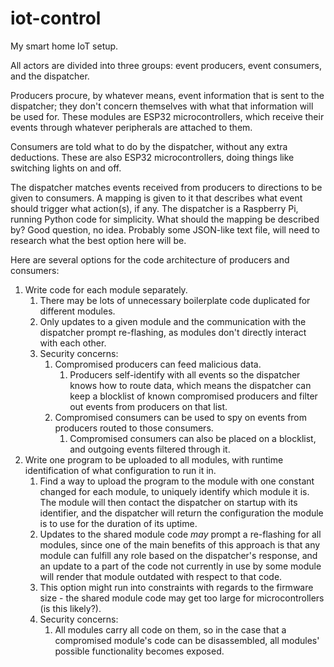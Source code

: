 # iot-control

My smart home IoT setup.

All actors are divided into three groups: event producers, event consumers, and the dispatcher.

Producers procure, by whatever means, event information that is sent to the dispatcher; they don't concern themselves with what that information will be used for. These modules are ESP32 microcontrollers, which receive their events through whatever peripherals are attached to them.

Consumers are told what to do by the dispatcher, without any extra deductions. These are also ESP32 microcontrollers, doing things like switching lights on and off.

The dispatcher matches events received from producers to directions to be given to consumers. A mapping is given to it that describes what event should trigger what action(s), if any. The dispatcher is a Raspberry Pi, running Python code for simplicity. What should the mapping be described by? Good question, no idea. Probably some JSON-like text file, will need to research what the best option here will be.

Here are several options for the code architecture of producers and consumers:

1. Write code for each module separately.
    1. There may be lots of unnecessary boilerplate code duplicated for different modules.
    2. Only updates to a given module and the communication with the dispatcher prompt re-flashing, as modules don't directly interact with each other.
    3. Security concerns:
        1. Compromised producers can feed malicious data.
            1. Producers self-identify with all events so the dispatcher knows how to route data, which means the dispatcher can keep a blocklist of known compromised producers and filter out events from producers on that list.
        2. Compromised consumers can be used to spy on events from producers routed to those consumers.
            1. Compromised consumers can also be placed on a blocklist, and outgoing events filtered through it.
2. Write one program to be uploaded to all modules, with runtime identification of what configuration to run it in.
    1. Find a way to upload the program to the module with one constant changed for each module, to uniquely identify which module it is. The module will then contact the dispatcher on startup with its identifier, and the dispatcher will return the configuration the module is to use for the duration of its uptime.
    2. Updates to the shared module code _may_ prompt a re-flashing for all modules, since one of the main benefits of this approach is that any module can fulfill any role based on the dispatcher's response, and an update to a part of the code not currently in use by some module will render that module outdated with respect to that code.
    3. This option might run into constraints with regards to the firmware size - the shared module code may get too large for microcontrollers (is this likely?).
    4. Security concerns:
        1. All modules carry all code on them, so in the case that a compromised module's code can be disassembled, all modules' possible functionality becomes exposed.
